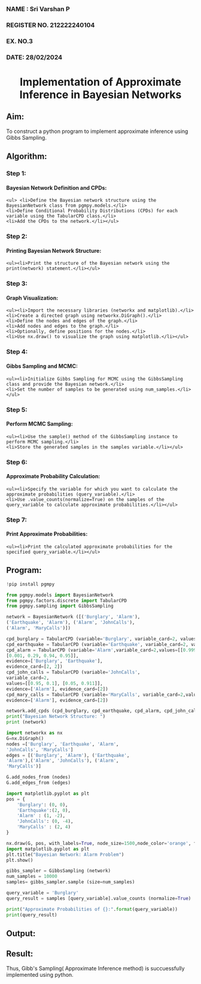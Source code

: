 <H3>NAME : Sri Varshan P</H3>
<H3>REGISTER NO. 212222240104</H3>
<H3>EX. NO.3</H3>
<H3>DATE: 28/02/2024</H3>
<H1 ALIGN =CENTER> Implementation of Approximate Inference in Bayesian Networks
</H1>

## Aim: 
   To construct a python program to implement approximate inference using Gibbs Sampling.</br>
## Algorithm:
   ### Step 1: 
   #### Bayesian Network Definition and CPDs:<br>
    <ul> <li>Define the Bayesian network structure using the BayesianNetwork class from pgmpy.models.</li>
    <li>Define Conditional Probability Distributions (CPDs) for each variable using the TabularCPD class.</li>
    <li>Add the CPDs to the network.</li></ul>
    
   ### Step 2: 
   #### Printing Bayesian Network Structure:<br>
    <ul><li>Print the structure of the Bayesian network using the print(network) statement.</li></ul>
   ### Step 3: 
   #### Graph Visualization:
    <ul><li>Import the necessary libraries (networkx and matplotlib).</li>
    <li>Create a directed graph using networkx.DiGraph().</li>
    <li>Define the nodes and edges of the graph.</li>
    <li>Add nodes and edges to the graph.</li>
    <li>Optionally, define positions for the nodes.</li>
    <li>Use nx.draw() to visualize the graph using matplotlib.</li></ul>
   ### Step 4: 
   #### Gibbs Sampling and MCMC:<br>
    <ul><li>Initialize Gibbs Sampling for MCMC using the GibbsSampling class and provide the Bayesian network.</li>
    <li>Set the number of samples to be generated using num_samples.</li></ul>
   ### Step 5: 
   #### Perform MCMC Sampling:<br>
    <ul><li>Use the sample() method of the GibbsSampling instance to perform MCMC sampling.</li>
    <li>Store the generated samples in the samples variable.</li></ul>
   ### Step 6: 
   #### Approximate Probability Calculation:<br>
    <ul><li>Specify the variable for which you want to calculate the approximate probabilities (query_variable).</li>
    <li>Use .value_counts(normalize=True) on the samples of the query_variable to calculate approximate probabilities.</li></ul>
   ### Step 7:
   #### Print Approximate Probabilities:<br>
    <ul><li>Print the calculated approximate probabilities for the specified query_variable.</li></ul>


## Program:

```py
!pip install pgmpy
```
```py
from pgmpy.models import BayesianNetwork
from pgmpy.factors.discrete import TabularCPD
from pgmpy.sampling import GibbsSampling
```
```py
network = BayesianNetwork ([('Burglary', 'Alarm'),
('Earthquake', 'Alarm'), ('Alarm', 'JohnCalls'),
('Alarm', 'MaryCalls')])
```
```py
cpd_burglary = TabularCPD (variable='Burglary', variable_card=2, values=[[0.999], [0.001]])
cpd_earthquake = TabularCPD (variable='Earthquake', variable_card=2, values=[[0.998], [0.002]])
cpd_alarm = TabularCPD (variable='Alarm',variable_card=2,values=[[0.999, 0.71, 0.06, 0.05],
[0.001, 0.29, 0.94, 0.95]],
evidence=['Burglary', 'Earthquake'],
evidence_card=[2, 2])
cpd_john_calls = TabularCPD (variable='JohnCalls',
variable_card=2,
values=[[0.95, 0.1], [0.05, 0.911]],
evidence=['Alarm'], evidence_card=[2])
cpd_mary_calls = TabularCPD (variable='MaryCalls', variable_card=2,values=[[0.99, 0.3], [0.01, 0.7]],
evidence=['Alarm'], evidence_card=[2])
```
```py
network.add_cpds (cpd_burglary, cpd_earthquake, cpd_alarm, cpd_john_calls, cpd_mary_calls)
print("Bayesian Network Structure: ")
print (network)
```
```py
import networkx as nx
G=nx.DiGraph()
nodes =['Burglary', 'Earthquake', 'Alarm',
'JohnCalls', 'MaryCalls']
edges = [('Burglary', 'Alarm'), ('Earthquake',
'Alarm'),('Alarm', 'JohnCalls'), ('Alarm',
'MaryCalls')]

G.add_nodes_from (nodes)
G.add_edges_from (edges)
```
```py
import matplotlib.pyplot as plt
pos = {
    'Burglary': (0, 0),
    'Earthquake':(2, 0),
    'Alarm' : (1, -2),
    'JohnCalls': (0, -4),
    'MaryCalls' : (2, 4)
}
```
```py
nx.draw(G, pos, with_labels=True, node_size=1500,node_color='orange', font_size=10,font_weight='bold', arrowsize=20)
import matplotlib.pyplot as plt
plt.title("Bayesian Network: Alarm Problem")
plt.show()
```

```py
gibbs_sampler = GibbsSampling (network)
num_samples = 10000
samples= gibbs_sampler.sample (size=num_samples)

query_variable = 'Burglary'
query_result = samples [query_variable].value_counts (normalize=True)

print("Approximate Probabilities of {}:".format(query_variable))
print(query_result)
```

## Output:



## Result:
Thus, Gibb's Sampling( Approximate Inference method) is succuessfully implemented using python.
